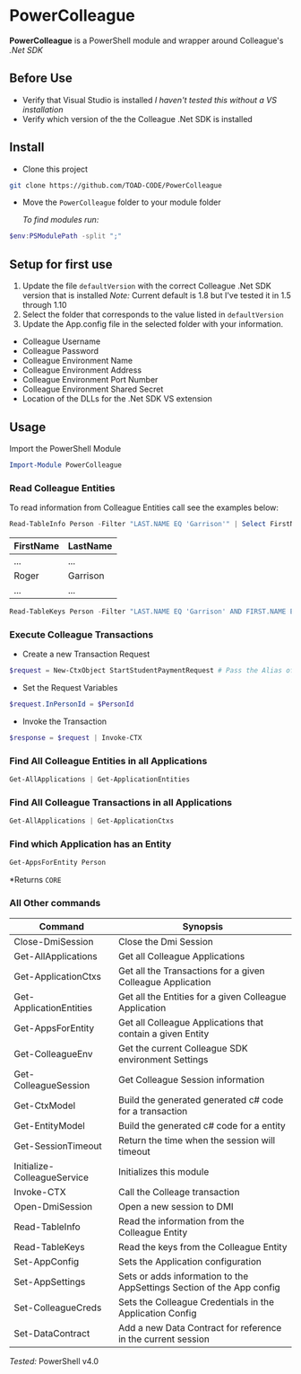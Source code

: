 # PowerColleague

**PowerColleague** is a PowerShell module and wrapper around Colleague's *.Net SDK*

## Before Use
- Verify that Visual Studio is installed 
  *I haven't tested this without a VS installation*
- Verify which version of the the Colleague .Net SDK is installed 

## Install
- Clone this project 
```sh
git clone https://github.com/TOAD-CODE/PowerColleague
```
- Move the `PowerColleague` folder to your module folder

  *To find modules run:* 
```powershell
$env:PSModulePath -split ";"
```

## Setup for first use
1. Update the file `defaultVersion` with the correct Colleague .Net SDK version that is installed
  *Note:* Current default is 1.8 but I've tested it in 1.5 through 1.10
2. Select the folder that corresponds to the value listed in `defaultVersion`
3. Update the App.config file in the selected folder with your information.
  - Colleague Username
  - Colleague Password
  - Colleague Environment Name
  - Colleague Environment Address
  - Colleague Environment Port Number
  - Colleague Environment Shared Secret
  - Location of the DLLs for the .Net SDK VS extension

## Usage
Import the PowerShell Module
```powershell
Import-Module PowerColleague
```

### Read Colleague Entities
  To read information from Colleague Entities call see the examples below:
```powershell
Read-TableInfo Person -Filter "LAST.NAME EQ 'Garrison'" | Select FirstName, LastName
```
  FirstName|LastName
  ---------|--------
  ...|...
  Roger|Garrison
  ...|...

```powershell
Read-TableKeys Person -Filter "LAST.NAME EQ 'Garrison' AND FIRST.NAME EQ 'Roger'" 
```

### Execute Colleague Transactions
  - Create a new Transaction Request
```powershell
$request = New-CtxObject StartStudentPaymentRequest # Pass the Alias of the Process-Transaction
```
  - Set the Request Variables
```powershell
$request.InPersonId = $PersonId
```
  - Invoke the Transaction
```powershell
$response = $request | Invoke-CTX
```
  
### Find All Colleague Entities in all Applications
```powershell
Get-AllApplications | Get-ApplicationEntities
```

### Find All Colleague Transactions in all Applications
```powershell
Get-AllApplications | Get-ApplicationCtxs
```
  
### Find which Application has an Entity
```powershell
Get-AppsForEntity Person
```
*Returns `CORE`

### All Other commands
Command|Synopsis
----|--------
Close-DmiSession|Close the Dmi Session 
Get-AllApplications|Get all Colleague Applications
Get-ApplicationCtxs|Get all the Transactions for a given Colleague Application
Get-ApplicationEntities|Get all the Entities for a given Colleague Application
Get-AppsForEntity|Get all Colleague Applications that contain a given Entity
Get-ColleagueEnv|Get the current Colleague SDK environment Settings
Get-ColleagueSession|Get Colleague Session  information
Get-CtxModel|Build the generated generated c# code for a transaction
Get-EntityModel|Build the generated c# code for a entity
Get-SessionTimeout|Return the time when the session will timeout
Initialize-ColleagueService|Initializes this module
Invoke-CTX|Call the Colleage transaction
Open-DmiSession| Open a new session to DMI
Read-TableInfo|Read the information from the Colleague Entity
Read-TableKeys|Read the keys from the Colleague Entity
Set-AppConfig|Sets the Application configuration
Set-AppSettings|Sets or adds information to the AppSettings Section of the App config
Set-ColleagueCreds|Sets the Colleague Credentials in the Application Config
Set-DataContract|Add a new Data Contract for reference in the current session



*Tested:* PowerShell v4.0
